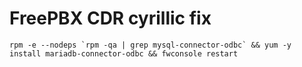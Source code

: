 # FreePBX CDR cyrillic fix

    rpm -e --nodeps `rpm -qa | grep mysql-connector-odbc` && yum -y install mariadb-connector-odbc && fwconsole restart
  
